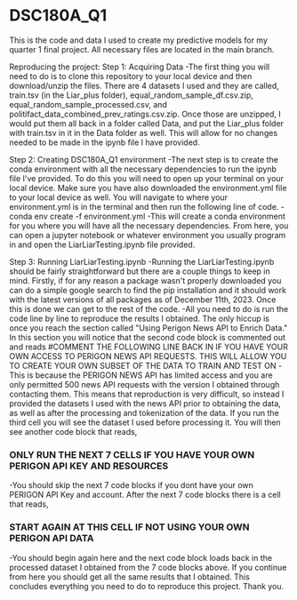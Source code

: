 # DSC180A_Q1
This is the code and data I used to create my predictive models for my quarter 1 final project. All necessary files are located in the main branch.

Reproducing the project:
Step 1: Acquiring Data
-The first thing you will need to do is to clone this repository to your local device and then download/unzip the files. There are 4 datasets I used and they are called, train.tsv (in the Liar_plus folder), equal_random_sample_df.csv.zip, equal_random_sample_processed.csv, and politifact_data_combined_prev_ratings.csv.zip. Once those are unzipped, I would put them all back in a folder called Data, and put the Liar_plus folder with train.tsv in it in the Data folder as well. This will allow for no changes needed to be made in the ipynb file I have provided.

Step 2: Creating DSC180A_Q1 environment
-The next step is to create the conda environment with all the necessary dependencies to run the ipynb file I've provided. To do this you will need to open up your terminal on your local device. Make sure you have also downloaded the environment.yml file to your local device as well. You will navigate to where your environment.yml is in the terminal and then run the following line of code.
-conda env create -f environment.yml
-This will create a conda environment for you where you will have all the necessary dependencies. From here, you can open a jupyter notebook or whatever environment you usually program in and open the LiarLiarTesting.ipynb file provided.

 Step 3: Running LiarLiarTesting.ipynb
 -Running the LiarLiarTesting.ipynb should be fairly straightforward but there are a couple things to keep in mind. Firstly, if for any reason a package wasn't properly downloaded you can do a simple google search to find the pip installation and it should work with the latest versions of all packages as of December 11th, 2023. Once this is done we can get to the rest of the code.
 -All you need to do is run the code line by line to reproduce the results I obtained. The only hiccup is once you reach the section called "Using Perigon News API to Enrich Data." In this section you will notice that the second code block is commented out and reads 
 #COMMENT THE FOLLOWING LINE BACK IN IF YOU HAVE YOUR OWN ACCESS TO PERIGON NEWS API REQUESTS. THIS WILL ALLOW YOU TO CREATE YOUR OWN SUBSET OF THE DATA TO TRAIN AND TEST ON
 -This is because the PERIGON NEWS API has limited access and you are only permitted 500 news API requests with the version I obtained through contacting them. This means that reproduction is very difficult, so instead I provided the datasets I used with the news API prior to obtaining the data, as well as after the processing and tokenization of the data. If you run the third cell you will see the dataset I used before processing it. You will then see another code block that reads,
### ONLY RUN THE NEXT 7 CELLS IF YOU HAVE YOUR OWN PERIGON API KEY AND RESOURCES
-You should skip the next 7 code blocks if you dont have your own PERIGON API Key and account. After the next 7 code blocks there is a cell that reads,
### START AGAIN AT THIS CELL IF NOT USING YOUR OWN PERIGON API DATA
-You should begin again here and the next code block loads back in the processed dataset I obtained from the 7 code blocks above. If you continue from here you should get all the same results that I obtained. This concludes everything you need to do to reproduce this project. Thank you.

